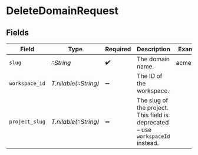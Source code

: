 # DeleteDomainRequest


## Fields

| Field                                                                          | Type                                                                           | Required                                                                       | Description                                                                    | Example                                                                        |
| ------------------------------------------------------------------------------ | ------------------------------------------------------------------------------ | ------------------------------------------------------------------------------ | ------------------------------------------------------------------------------ | ------------------------------------------------------------------------------ |
| `slug`                                                                         | *::String*                                                                     | :heavy_check_mark:                                                             | The domain name.                                                               | acme.com                                                                       |
| `workspace_id`                                                                 | *T.nilable(::String)*                                                          | :heavy_minus_sign:                                                             | The ID of the workspace.                                                       |                                                                                |
| `project_slug`                                                                 | *T.nilable(::String)*                                                          | :heavy_minus_sign:                                                             | The slug of the project. This field is deprecated – use `workspaceId` instead. |                                                                                |